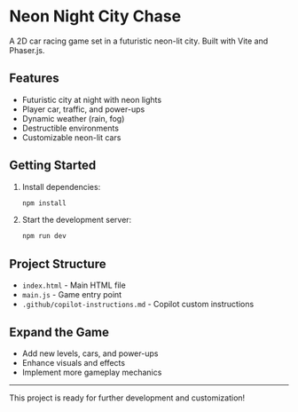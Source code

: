 # Neon Night City Chase

A 2D car racing game set in a futuristic neon-lit city. Built with Vite and Phaser.js.

## Features
- Futuristic city at night with neon lights
- Player car, traffic, and power-ups
- Dynamic weather (rain, fog)
- Destructible environments
- Customizable neon-lit cars

## Getting Started

1. Install dependencies:
   ```sh
   npm install
   ```
2. Start the development server:
   ```sh
   npm run dev
   ```

## Project Structure
- `index.html` - Main HTML file
- `main.js` - Game entry point
- `.github/copilot-instructions.md` - Copilot custom instructions

## Expand the Game
- Add new levels, cars, and power-ups
- Enhance visuals and effects
- Implement more gameplay mechanics

---
This project is ready for further development and customization!
